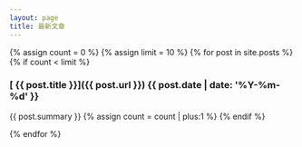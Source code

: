 ```yaml
---
layout: page
title: 最新文章
---
```



{% assign count = 0 %}
{% assign limit = 10 %}
{% for post in site.posts %}
{% if count < limit %}
### [ {{ post.title }}]({{ post.url }}) <time>{{ post.date | date: '%Y-%m-%d' }}</time>
{{ post.summary }}
{% assign count = count | plus:1 %}
{% endif %}

{% endfor %}
